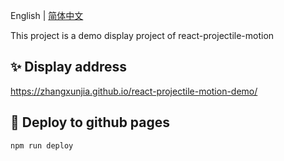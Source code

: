 English | [简体中文](./README-zh_CN.md)

This project is a demo display project of react-projectile-motion

## ✨ Display address
<a href="https://zhangxunjia.github.io/react-projectile-motion-demo/" >https://zhangxunjia.github.io/react-projectile-motion-demo/</a>

## 🔨 Deploy to github pages
```bash
npm run deploy
```